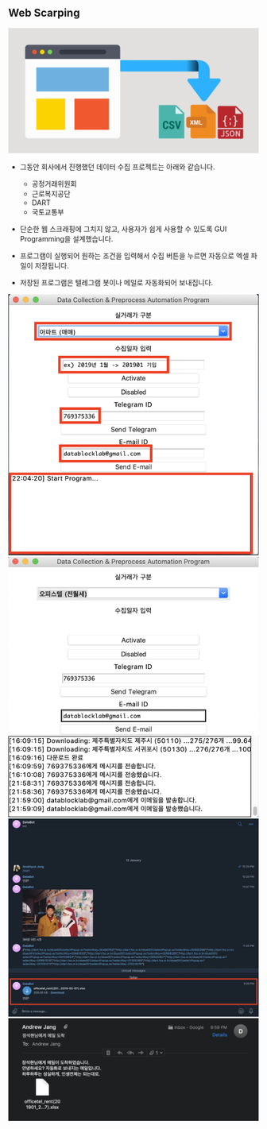 ## Web Scarping

![web-scraping-diagram](./img/scraping_0.png)

- 그동안 회사에서 진행했던 데이터 수집 프로젝트는 아래와 같습니다.
    - 공정거래위원회
    - 근로복지공단
    - DART
    - 국토교통부


- 단순한 웹 스크래핑에 그치지 않고, 사용자가 쉽게 사용할 수 있도록 GUI Programming을 설계했습니다.
- 프로그램이 실행되어 원하는 조건을 입력해서 수집 버튼을 누르면 자동으로 엑셀 파일이 저장됩니다.
- 저장된 프로그램은 텔레그램 봇이나 메일로 자동화되어 보내집니다.

![web-scraping-1](./img/scraping_1.png)
![web-scraping-2](./img/scraping_2.png)
![web-scraping-3](./img/scraping_3.png)
![web-scraping-4](./img/scraping_4.png)